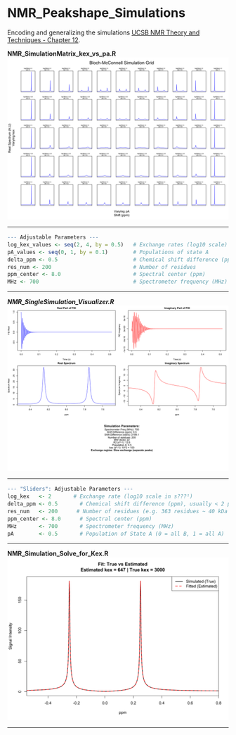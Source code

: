 # NMR_Peakshape_Simulations

Encoding and generalizing the simulations [UCSB NMR Theory and Techniques - Chapter 12](https://nmr.chem.ucsb.edu/education/part3.html#exchange). 

**NMR_SimulationMatrix_kex_vs_pa.R**
![Description](https://github.com/jawolfe97/NMR_Peakshape_Simulations/blob/main/pA%20vs%20kex.svg)
 ___________________________________________________________________________
```r
--- Adjustable Parameters ---
log_kex_values <- seq(2, 4, by = 0.5)   # Exchange rates (log10 scale)
pA_values <- seq(0, 1, by = 0.1)        # Populations of state A
delta_ppm <- 0.5                        # Chemical shift difference (ppm)
res_num <- 200                          # Number of residues
ppm_center <- 8.0                       # Spectral center (ppm)
MHz <- 700                              # Spectrometer frequency (MHz)
```
___________________________________________________________________________
_**NMR_SingleSimulation_Visualizer.R**_
![Description](https://github.com/jawolfe97/NMR_Peakshape_Simulations/blob/main/Single_Simulation.svg)
___________________________________________________________________________ 
```r
--- "Sliders": Adjustable Parameters ---
log_kex   <- 2       # Exchange rate (log10 scale in s???¹)
delta_ppm <- 0.5       # Chemical shift difference (ppm), usually < 2 ppm
res_num   <- 200      # Number of residues (e.g. 363 residues ~ 40 kDa protein)
ppm_center <- 8.0      # Spectral center (ppm)
MHz       <- 700       # Spectrometer frequency (MHz)
pA        <- 0.5       # Population of State A (0 = all B, 1 = all A)
```
___________________________________________________________________________ 
**NMR_Simulation_Solve_for_Kex.R**
![Description](https://github.com/jawolfe97/NMR_Peakshape_Simulations/blob/main/kex%20Estimation.svg)
___________________________________________________________________________ 
